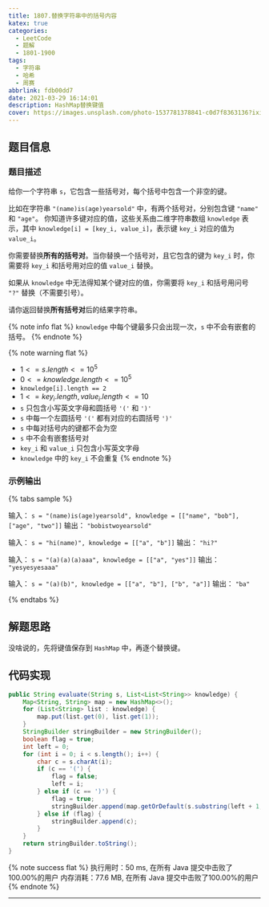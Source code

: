 ```yaml
---
title: 1807.替换字符串中的括号内容
katex: true
categories:
  - LeetCode
  - 题解
  - 1801-1900
tags:
  - 字符串
  - 哈希
  - 周赛
abbrlink: fdb00dd7
date: 2021-03-29 16:14:01
description: HashMap替换键值
cover: https://images.unsplash.com/photo-1537781378841-c0d7f8363136?ixid=MXwxMjA3fDB8MHx0b3BpYy1mZWVkfDEzfGJvOGpRS1RhRTBZfHxlbnwwfHx8&ixlib=rb-1.2.1&auto=format&fit=crop&w=500&q=60
---
```


## 题目信息

### 题目描述

给你一个字符串 `s`，它包含一些括号对，每个括号中包含一个非空的键。

比如在字符串 `"(name)is(age)yearsold"` 中，有两个括号对，分别包含键 `"name"` 和 `"age"`。
你知道许多键对应的值，这些关系由二维字符串数组 `knowledge` 表示，其中 `knowledge[i] = [key_i, value_i]`，表示键 `key_i` 对应的值为 `value_i`。

你需要替换**所有的括号对**。当你替换一个括号对，且它包含的键为 `key_i` 时，你需要将 `key_i` 和括号用对应的值 `value_i` 替换。

如果从 `knowledge` 中无法得知某个键对应的值，你需要将 `key_i` 和括号用问号 `"?"` 替换（不需要引号）。

请你返回替换**所有括号对**后的结果字符串。

{% note info flat %}
`knowledge` 中每个键最多只会出现一次，`s` 中不会有嵌套的括号。
{% endnote %}

{% note warning flat %}
- $1 <= s.length <= 10^5$
- $0 <= knowledge.length <= 10^5$
- `knowledge[i].length == 2`
- $1 <= key_i.length, value_i.length <= 10$
- `s` 只包含小写英文字母和圆括号 `'('` 和 `')'`
- `s` 中每一个左圆括号 `'('` 都有对应的右圆括号 `')'`
- `s` 中每对括号内的键都不会为空
- `s` 中不会有嵌套括号对
- `key_i` 和 `value_i` 只包含小写英文字母
- `knowledge` 中的 `key_i` 不会重复
{% endnote %}

### 示例输出

{% tabs sample %}
<!-- tab 示例输出1 -->
输入： `s = "(name)is(age)yearsold", knowledge = [["name", "bob"], ["age", "two"]]`
输出： `"bobistwoyearsold"`
<!-- endtab -->

<!-- tab 示例输出2 -->
输入： `s = "hi(name)", knowledge = [["a", "b"]]`
输出： `"hi?"`
<!-- endtab -->

<!-- tab 示例输出3 -->
输入： `s = "(a)(a)(a)aaa", knowledge = [["a", "yes"]]`
输出： `"yesyesyesaaa"`
<!-- endtab -->

<!-- tab 示例输出4 -->
输入： `s = "(a)(b)", knowledge = [["a", "b"], ["b", "a"]]`
输出： `"ba"`
<!-- endtab -->
{% endtabs %}

## 解题思路

没啥说的，先将键值保存到 `HashMap` 中，再逐个替换键。

## 代码实现

```java
public String evaluate(String s, List<List<String>> knowledge) {
    Map<String, String> map = new HashMap<>();
    for (List<String> list : knowledge) {
        map.put(list.get(0), list.get(1));
    }
    StringBuilder stringBuilder = new StringBuilder();
    boolean flag = true;
    int left = 0;
    for (int i = 0; i < s.length(); i++) {
        char c = s.charAt(i);
        if (c == '(') {
            flag = false;
            left = i;
        } else if (c == ')') {
            flag = true;
            stringBuilder.append(map.getOrDefault(s.substring(left + 1, i), "?"));
        } else if (flag) {
            stringBuilder.append(c);
        }
    }
    return stringBuilder.toString();
}
```

{% note success flat %}
执行用时：50 ms, 在所有 Java 提交中击败了100.00%的用户
内存消耗：77.6 MB, 在所有 Java 提交中击败了100.00%的用户
{% endnote %}

---
